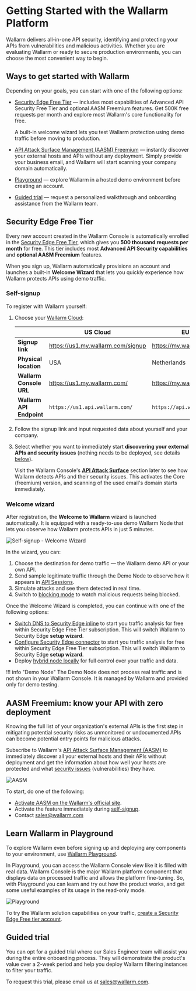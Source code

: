 # Getting Started with the Wallarm Platform

Wallarm delivers all-in-one API security, identifying and protecting your APIs from vulnerabilities and malicious activities. Whether you are evaluating Wallarm or ready to secure production environments, you can choose the most convenient way to begin.

## Ways to get started with Wallarm

Depending on your goals, you can start with one of the following options:

* [Security Edge Free Tier](#security-edge-free-tier) — includes most capabilities of Advanced API Security Free Tier and optional AASM Freemium features. Get 500K free requests per month and explore most Wallarm's core functionality for free.

    A built-in welcome wizard lets you test Wallarm protection using demo traffic before moving to production.

* [API Attack Surface Management (AASM) Freemium](#aasm-freemium-know-your-api-with-zero-deployment) — instantly discover your external hosts and APIs without any deployment. Simply provide your business email, and Wallarm will start scanning your company domain automatically.
* [Playground](#learn-wallarm-in-playground) — explore Wallarm in a hosted demo environment before creating an account.
* [Guided trial](#guided-trial) — request a personalized walkthrough and onboarding assistance from the Wallarm team.

## Security Edge Free Tier

Every new account created in the Wallarm Console is automatically enrolled in the [Security Edge Free Tier](../about-wallarm/subscription-plans.md#security-edge-free-tier), which gives you **500 thousand requests per month** for free. This tier includes most **Advanced API Security capabilities** and **optional AASM Freemium** features.

When you sign up, Wallarm automatically provisions an account and launches a built-in **Welcome Wizard** that lets you quickly experience how Wallarm protects APIs using demo traffic.

### Self-signup

To register with Wallarm yourself:

1. Choose your [Wallarm Cloud](../about-wallarm/overview.md#cloud):

    || US Cloud | EU Cloud |
    | -- | -------- | -------- |
    | **Signup link** | https://us1.my.wallarm.com/signup | https://my.wallarm.com/signup |
    | **Physical location** | USA | Netherlands |
    | **Wallarm Console URL** | https://us1.my.wallarm.com/ | https://my.wallarm.com/ |
    | **Wallarm API Endpoint** | `https://us1.api.wallarm.com/` | `https://api.wallarm.com/` |
    
1. Follow the signup link and input requested data about yourself and your company.
1. Select whether you want to immediately start **discovering your external APIs and security issues** (nothing needs to be deployed, see details [below](#aasm-freemium-know-your-api-with-zero-deployment)).

    Visit the Wallarm Console's [**API Attack Surface**](../api-attack-surface/overview.md) section later to see how Wallarm detects APIs and their security issues. This activates the Core (freemium) version, and scanning of the used email's domain starts immediately.

### Welcome wizard

After registration, the **Welcome to Wallarm** wizard is launched automatically. It is equipped with a ready-to-use demo Wallarm Node that lets you observe how Wallarm protects APIs in just 5 minutes.

![Self-signup - Welcome Wizard](../images/waf-installation/quickstart/welcome-wizard.png)

In the wizard, you can:

1. Choose the destination for demo traffic — the Wallarm demo API or your own API.
1. Send sample legitimate traffic through the Demo Node to observe how it appears in [API Sessions](../api-sessions/overview.md).
1. Simulate attacks and see them detected in real time.
1. Switch to [blocking mode](../admin-en/configure-wallarm-mode.md) to watch malicious requests being blocked.

Once the Welcome Wizard is completed, you can continue with one of the following options:

* [Switch DNS to Security Edge inline](../installation/security-edge/free-tier.md) to start you traffic analysis for free within Security Edge Free Tier subscription. This will switch Wallarm to Security Edge **setup wizard**.
* [Configure Security Edge connector](../installation/security-edge/free-tier.md) to start you traffic analysis for free within Security Edge Free Tier subscription. This will switch Wallarm to Security Edge **setup wizard**.
* Deploy [hybrid node locally](../installation/supported-deployment-options.md) for full control over your traffic and data.

!!! info "Demo Node"
    The Demo Node does not process real traffic and is not shown in your Wallarm Console. It is managed by Wallarm and provided only for demo testing.

## AASM Freemium: know your API with zero deployment

Knowing the full list of your organization's external APIs is the first step in mitigating potential security risks as unmonitored or undocumented APIs can become potential entry points for malicious attacks.

Subscribe to Wallarm's [API Attack Surface Management (AASM)](../api-attack-surface/overview.md) to immediately discover all your external hosts and their APIs without deployment and get the information about how well your hosts are protected and what [security issues](../api-attack-surface/security-issues.md) (vulnerabilities) they have.

![AASM](../images/api-attack-surface/aasm.png)

To start, do one of the following:

* [Activate AASM on the Wallarm's official site](https://www.wallarm.com/product/aasm?utm_source=wallarm_docs&utm_campaign=getting_started_guide).
* Activate the feature immediately during [self-signup](#security-edge-free-tier).    
* Contact [sales@wallarm.com](mailto:sales@wallarm.com)

## Learn Wallarm in Playground

To explore Wallarm even before signing up and deploying any components to your environment, use [Wallarm Playground](https://playground.wallarm.com/?utm_source=wallarm_docs_quickstart).

In Playground, you can access the Wallarm Console view like it is filled with real data. Wallarm Console is the major Wallarm platform component that displays data on processed traffic and allows the platform fine-tuning. So, with Playground you can learn and try out how the product works, and get some useful examples of its usage in the read-only mode.

![Playground](../images/playground.png)

To try the Wallarm solution capabilities on your traffic, [create a Security Edge Free tier account](#security-edge-free-tier).

## Guided trial

You can opt for a guided trial where our Sales Engineer team will assist you during the entire onboarding process. They will demonstrate the product's value over a 2-week period and help you deploy Wallarm filtering instances to filter your traffic.

To request this trial, please email us at [sales@wallarm.com](mailto:sales@wallarm.com?subject=Request%20for%20a%20Guided%20Wallarm%20Trial&body=Hello%20Wallarm%20Sales%20Engineer%20Team%2C%0A%0AI'm%20writing%20to%20request%20a%20guided%20Wallarm%20trial.%20I%20would%20be%20happy%20to%20schedule%20a%20call%20with%20you%20to%20discuss%20my%20requirements%20in%20detail.%0A%0AThank%20you%20for%20your%20time%20and%20assistance.).
